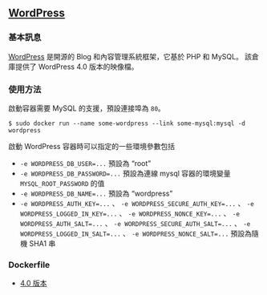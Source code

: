 ## [WordPress](https://registry.hub.docker.com/_/wordpress/)

### 基本訊息
[WordPress](https://en.wikipedia.org/wiki/WordPress) 是開源的 Blog 和內容管理系統框架，它基於 PHP 和 MySQL。
該倉庫提供了 WordPress 4.0 版本的映像檔。

### 使用方法
啟動容器需要 MySQL 的支援，預設連接埠為 `80`。
```
$ sudo docker run --name some-wordpress --link some-mysql:mysql -d wordpress
```
啟動 WordPress 容器時可以指定的一些環境參數包括
* `-e WORDPRESS_DB_USER=...` 預設為 “root”
* `-e WORDPRESS_DB_PASSWORD=...` 預設為連線 mysql 容器的環境變量 `MYSQL_ROOT_PASSWORD` 的值
* `-e WORDPRESS_DB_NAME=...` 預設為 “wordpress”
* `-e WORDPRESS_AUTH_KEY=...` 、 `-e WORDPRESS_SECURE_AUTH_KEY=...` 、 `-e WORDPRESS_LOGGED_IN_KEY=...` 、 `-e WORDPRESS_NONCE_KEY=...` 、 `-e WORDPRESS_AUTH_SALT=...` 、 `-e WORDPRESS_SECURE_AUTH_SALT=...` 、 `-e WORDPRESS_LOGGED_IN_SALT=...` 、 `-e WORDPRESS_NONCE_SALT=...` 預設為隨機 SHA1 串

### Dockerfile
* [4.0 版本](https://github.com/docker-library/wordpress/blob/aee00669e7c43f435f021cb02871bffd63d5677a/Dockerfile)
